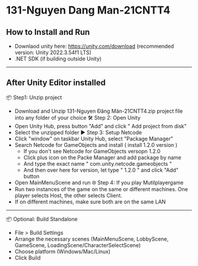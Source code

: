 
# 131-Nguyen Dang Man-21CNTT4

## How to Install and Run
- Downlaod unity here: https://unity.com/download (recommended version: Unity 2022.3.54f1 LTS)
- .NET SDK (if building outside Unity)
-------------------------------------------
## After Unity Editor installed

📦 Step1: Unzip project
- Download and Unzip 131-Nguyen Đăng Mãn-21CNTT4.zip  project file into any folder of your choice
🛠️ Step 2: Open Unity
- Open Unity Hub, press button "Add" and click " Add project from disk"
- Select the unzipped folder
▶️ Step 3: Setup Netcode
- Click "window" on taskbar Unity Hub, select "Package Manager"
- Search Netcode for GameObjects and install ( install 1.2.0 version )
  - If you don't see Netcode for GameObjects versopn 1.2.0
  - Click plus icon on the Packe Manager and add package by name
  - And type the exact name " com.unity.netcode.gameobjects "
  - And then over here for version, let type " 1.2.0 " and click "Add" button
- Open MainMenuScene and run
🌐 Step 4: If you play Mutilplayergame
- Run two instances of the game on the same or different machines. One player selects Host, the other selects Client.
 - If on different machines, make sure both are on the same LAN

-------------------------------------------

📦 Optional: Build Standalone
- File > Build Settings
- Arrange the necessary scenes (MainMenuScene, LobbyScene, GameScene, LoadingScene/CharacterSelectScene)
- Choose platform (Windows/Mac/Linux)
- Click Build
